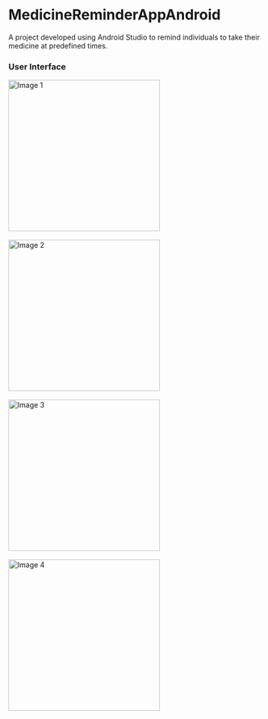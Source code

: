 <h1>MedicineReminderAppAndroid</h1>

<p>A project developed using Android Studio to remind individuals to take their medicine at predefined times.</p>

<h3>User Interface</h3>

<img src="https://github.com/maazshaikh2079/MedicineReminderAppAndroid/assets/124486797/9c331118-3c03-4d16-b96f-94a005e49d1f" alt="Image 1" width="300"><br><br>
<img src="https://github.com/maazshaikh2079/MedicineReminderAppAndroid/assets/124486797/07010a6c-5c11-4cc5-aa99-ce281c418400" alt="Image 2" width="300"><br><br>
<img src="https://github.com/maazshaikh2079/MedicineReminderAppAndroid/assets/124486797/03935985-323f-483b-901a-dd29e43b3c90" alt="Image 3" width="300"><br><br>
<img src="https://github.com/maazshaikh2079/MedicineReminderAppAndroid/assets/124486797/d45ecee5-5a66-45be-8e6a-397dd000084f" alt="Image 4" width="300"><br>
